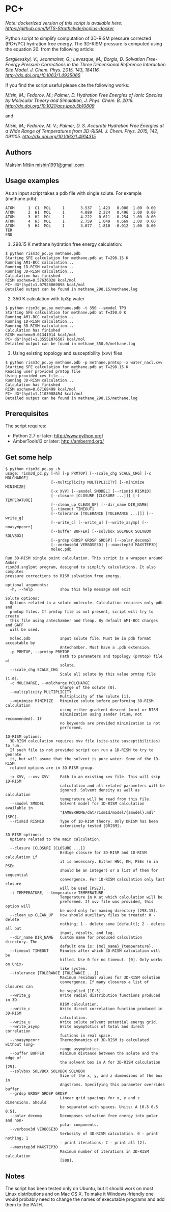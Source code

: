 PC+
===

_Note: dockerized version of this script is available here: https://github.com/MTS-Strathclyde/pcplus-docker_ 



Python script to simplify computation of 3D-RISM pressure corrected (PC+/PC) hydration free energy. The 3D-RISM pressure is computed using the equation 20. from the following article: 

_Sergiievskyi, V.; Jeanmairet, G.; Levesque, M.; Borgis, D. Solvation Free-Energy Pressure Corrections in the Three Dimensional Reference Interaction Site Model. J. Chem. Phys. 2015, 143, 184116. http://dx.doi.org/10.1063/1.4935065_

If you find the script useful please cite the following works:

_Misin, M.; Fedorov, M.; Palmer, D. Hydration Free Energies of Ionic Species by Molecular Theory and Simulation, J. Phys. Chem. B. 2016. http://dx.doi.org/10.1021/acs.jpcb.5b10809_

and

_Misin, M.; Fedorov, M. V.; Palmer, D. S. Accurate Hydration Free Energies at a Wide Range of Temperatures from 3D-RISM. J. Chem. Phys. 2015, 142, 091105. http://dx.doi.org/10.1063/1.4914315_



Authors
-------
Maksim Mišin <mishin1991@gmail.com>

Usage examples
--------------

As an input script takes a pdb file with single solute. For example (methane.pdb):
```text
ATOM      1  C1  MOL     1       3.537   1.423   0.000  1.00  0.00
ATOM      2  H1  MOL     1       4.089   2.224   0.496  1.00  0.00
ATOM      3  H2  MOL     1       4.222   0.611  -0.254  1.00  0.00
ATOM      4  H3  MOL     1       2.759   1.049   0.669  1.00  0.00
ATOM      5  H4  MOL     1       3.077   1.810  -0.912  1.00  0.00
TER
END
```

1) 298.15 K methane hydration free energy calculation:

```
$ python rism3d_pc.py methane.pdb
Starting SFE calculation for methane.pdb at T=298.15 K
Running AM1-BCC calculation...
Running 1D-RISM calculation...
Running 3D-RISM calculation...
Calculation has finished
RISM exchem=8.57636028 kcal/mol
PC+ dG*(hyd)=1.07928069898 kcal/mol
Detailed output can be found in methane_298.15/methane.log
```

2) 350 K calculation with tip3p water
	
```
$ python rism3d_pc.py methane.pdb -t 350 --smodel TP3
Starting SFE calculation for methane.pdb at T=350.0 K
Running AM1-BCC calculation...
Running 1D-RISM calculation...
Running 3D-RISM calculation...
Calculation has finished
RISM exchem=9.01341914 kcal/mol
PC+ dG*(hyd)=1.35551076507 kcal/mol
Detailed output can be found in methane_350.0/methane.log
```
	
3) Using existing topology and susceptibility (xvv) files

```
$ python rism3d_pc.py methane.pdb -p methane.prmtop -x water_nacl.xvv
Starting SFE calculation for methane.pdb at T=298.15 K
Reading user provided prmtop file
Using provided xvv file...
Running 3D-RISM calculation...
Calculation has finished
RISM exchem=8.67168499 kcal/mol
PC+ dG*(hyd)=1.1103088454 kcal/mol
Detailed output can be found in methane_298.15/methane.log
```

Prerequisites
-------------

The script requires:

* Python 2.7 or later: http://www.python.org/
* AmberTools13 or later: http://ambermd.org/


Get some help
-------------

    $ python rism3d_pc.py -h
    usage: rism3d_pc.py [-h] [-p PRMTOP] [--scale_chg SCALE_CHG] [-c MOLCHARGE]
                        [--multiplicity MULTIPLICITY] [--minimize MINIMIZE]
                        [-x XVV] [--smodel SMODEL] [--rism1d RISM1D]
                        [--closure [CLOSURE [CLOSURE ...]]] [-t TEMPERATURE]
                        [--clean_up CLEAN_UP] [--dir_name DIR_NAME]
                        [--timeout TIMEOUT]
                        [--tolerance [TOLERANCE [TOLERANCE ...]]] [--write_g]
                        [--write_c] [--write_u] [--write_asymp] [--noasympcorr]
                        [--buffer BUFFER] [--solvbox SOLVBOX SOLVBOX SOLVBOX]
                        [--grdsp GRDSP GRDSP GRDSP] [--polar_decomp]
                        [--verbose3d VERBOSE3D] [--maxstep3d MAXSTEP3D]
                        molec.pdb

    Run 3D-RISM single point calculation. This script is a wrapper around Amber
    rism3d.snglpnt program, designed to simplify calculations. It also computes
    pressure corrections to RISM solvation free energy.

    optional arguments:
      -h, --help            show this help message and exit

    Solute options:
      Options related to a solute molecule. Calculation requires only pdb and
      prmtop files. If prmtop file is not present, script will try to create
      this file using antechamber and tleap. By default AM1-BCC charges and GAFF
      will be used.

      molec.pdb             Input solute file. Must be in pdb format acceptable by
                            Antechamber. Must have a .pdb extension.
      -p PRMTOP, --prmtop PRMTOP
                            Path to parameters and topology (prmtop) file of
                            solute.
      --scale_chg SCALE_CHG
                            Scale all solute by this value prmtop file [1.0].
      -c MOLCHARGE, --molcharge MOLCHARGE
                            Charge of the solute [0].
      --multiplicity MULTIPLICITY
                            Multiplicity of the solute [1].
      --minimize MINIMIZE   Minimize solute before performing 3D-RISM calculation
                            using either gradient descent (min) or RISM
                            minimization using sander (rism, not recommended). If
                            no keywords are provided minimization is not
                            performed.

    1D-RISM options:
      3D-RISM calculation requires xvv file (site-site susceptibilities) to run.
      If such file is not provided script can run a 1D-RISM to try to genrate
      it, but will asume that the solvent is pure water. Some of the 1D-RISM
      related options are in 3D-RISM group.

      -x XVV, --xvv XVV     Path to an existing xvv file. This will skip 1D-RISM
                            calculation and all related parameters will be
                            ignored. Solvent density as well as calculation
                            temeprature will be read from this file.
      --smodel SMODEL       Solvent model for 1D-RISM calculation available in
                            "$AMBERHOME/dat/rism1d/model/{smodel}.mdl" [SPC].
      --rism1d RISM1D       Type of 1D-RISM theory. Only DRISM has been
                            extensively tested [DRISM].

    3D-RISM options:
      Options related to the main calculation.

      --closure [CLOSURE [CLOSURE ...]]
                            Brdige closure for 3D-RISM and 1D-RISM calculation if
                            it is necessary. Either HNC, KH, PSEn (n in PSEn
                            should be an integer) or a list of them for sequential
                            convergence. For 1D-RISM calculation only last closure
                            will be used [PSE3].
      -t TEMPERATURE, --temperature TEMPERATURE
                            Temperature in K at which calculation will be
                            preformed. If xvv file was provided, this option will
                            be used only for naming directory [298.15].
      --clean_up CLEAN_UP   How should auxiliary files be treated: 0 - delete
                            nothing; 1 - delete some [default]; 2 - delete all but
                            input, results, and log.
      --dir_name DIR_NAME   Custom name for produced calculation directory. The
                            default one is: {mol_name}_{temperature}.
      --timeout TIMEOUT     Minutes after which 3D-RISM calculation will be
                            killed. Use 0 for no timeout. [0]. Only works on Unix-
                            like system.
      --tolerance [TOLERANCE [TOLERANCE ...]]
                            Maximum residual values for 3D-RISM solution
                            convergence. If many closures a list of closures can
                            be supplied [1E-5].
      --write_g             Write radial distribution functions produced in 3D-
                            RISM calculation.
      --write_c             Write direct correlation function produced in 3D-RISM
                            calculation.
      --write_u             Write solute solvent potential energy grid.
      --write_asymp         Write asymptotics of total and direct correlation
                            fuctions in real space.
      --noasympcorr         Thermodynamics of 3D-RISM is calculated without long-
                            range asymptotics.
      --buffer BUFFER       Minimum distance between the solute and the edge of
                            the solvent box in A for 3D-RISM calculation [25].
      --solvbox SOLVBOX SOLVBOX SOLVBOX
                            Size of the x, y, and z dimensions of the box in
                            Angstroms. Specifying this parameter overrides buffer.
      --grdsp GRDSP GRDSP GRDSP
                            Linear grid spacings for x, y and z dimensions. Should
                            be separated with spaces. Units: A [0.5 0.5 0.5].
      --polar_decomp        Decomposes solvation free energy into polar and non-
                            polar components.
      --verbose3d VERBOSE3D
                            Verbosity of 3D-RISM calculation. 0 - print nothing; 1
                            - print iterations; 2 - print all [2].
      --maxstep3d MAXSTEP3D
                            Maximum number of iterations in 3D-RISM calculation
                            [500].


Notes
-----
The script has been tested only on Ubuntu, but it should work on most Linux distributions and on Mac OS X. To make it Windows-friendly one would probably need to change the names of executable programs and add them to the PATH.



